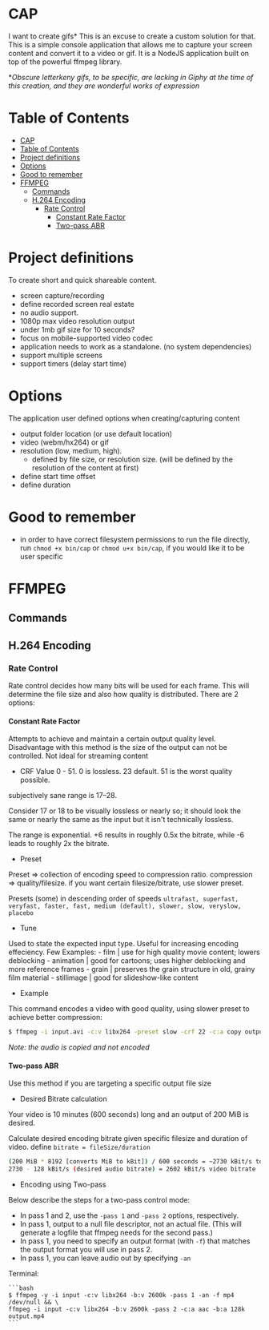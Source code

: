 # CAP

I want to create gifs* This is an excuse to create a custom solution for that.  This is a simple console application that allows me to capture your screen content and convert it to a video or gif. It is a NodeJS application built on top of the powerful ffmpeg library.

**Obscure letterkeny gifs, to be specific, are lacking in Giphy at the time of this creation, and they are wonderful works of expression*

# Table of Contents
- [CAP](#cap)
- [Table of Contents](#table-of-contents)
- [Project definitions](#project-definitions)
- [Options](#options)
- [Good to remember](#good-to-remember)
- [FFMPEG](#ffmpeg)
  - [Commands](#commands)
  - [H.264 Encoding](#h264-encoding)
    - [Rate Control](#rate-control)
      - [Constant Rate Factor](#constant-rate-factor)
      - [Two-pass ABR](#two-pass-abr)

# Project definitions

To create short and quick shareable content.

- screen capture/recording
- define recorded screen real estate
- no audio support.
- 1080p max video resolution output
- under 1mb gif size for 10 seconds?
- focus on mobile-supported video codec
- application needs to work as a standalone. (no system dependencies)
- support multiple screens
- support timers (delay start time)

# Options

The application user defined options when creating/capturing content

- output folder location (or use default location)
- video (webm/hx264) or gif
- resolution (low, medium, high).
  - defined by file size, or resolution size. (will be defined by the resolution of the content at first)
- define start time offset
- define duration

# Good to remember

- in order to have correct filesystem permissions to run the file directly, run `chmod +x bin/cap` or `chmod u+x bin/cap`, if you would like it to be user specific

# FFMPEG

## Commands

## H.264 Encoding

### Rate Control

Rate control decides how many bits will be used for each frame. This will determine the file size and also how quality is distributed. There are 2 options:

#### Constant Rate Factor
Attempts to achieve and maintain a certain output quality level.
Disadvantage with this method is the size of the output can not be controlled. Not ideal for streaming content

- CRF Value
0 - 51. 0 is lossless. 23 default. 51 is the worst quality possible.

subjectively sane range is 17–28. 

Consider 17 or 18 to be visually lossless or nearly so; it should look the same or nearly the same as the input but it isn't technically lossless.

The range is exponential. +6 results in roughly 0.5x the bitrate, while -6 leads to roughly 2x the bitrate.

- Preset

Preset => collection of encoding speed to compression ratio. compression => quality/filesize. 
if you want certain filesize/bitrate, use slower preset.

Presets (some) in descending order of speeds `ultrafast, superfast, veryfast, faster, fast, medium (default), slower, slow, veryslow, placebo`

- Tune

Used to state the expected input type. Useful for increasing encoding effeciency. Few Examples:
    - film |  use for high quality movie content; lowers deblocking
    - animation | good for cartoons; uses higher deblocking and more reference frames
    - grain | preserves the grain structure in old, grainy film material
    - stillimage | good for slideshow-like content

- Example

This command encodes a video with good quality, using slower preset to achieve better compression:

```bash
$ ffmpeg -i input.avi -c:v libx264 -preset slow -crf 22 -c:a copy output.mkv
```

*Note: the audio is copied and not encoded*


#### Two-pass ABR

Use this method if you are targeting a specific output file size

- Desired Bitrate calculation

 Your video is 10 minutes (600 seconds) long and an output of 200 MiB is desired.

 Calculate desired encoding bitrate given specific filesize and duration of video. define `bitrate = fileSize/duration`

 ```bash
(200 MiB * 8192 [converts MiB to kBit]) / 600 seconds = ~2730 kBit/s total bitrate
2730 - 128 kBit/s (desired audio bitrate) = 2602 kBit/s video bitrate
 ```

- Encoding using Two-pass

 Below describe the steps for a two-pass control mode:
  - In pass 1 and 2, use the `-pass 1` and `-pass 2` options, respectively.
  - In pass 1, output to a null file descriptor, not an actual file. (This will generate a logfile that ffmpeg needs for the second pass.)
  - In pass 1, you need to specify an output format (with `-f`) that matches the output format you will use in pass 2.
  - In pass 1, you can leave audio out by specifying `-an`

 Terminal:
 
    ```bash
    $ ffmpeg -y -i input -c:v libx264 -b:v 2600k -pass 1 -an -f mp4 /dev/null && \
    ffmpeg -i input -c:v libx264 -b:v 2600k -pass 2 -c:a aac -b:a 128k output.mp4
    ```




